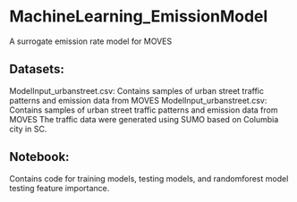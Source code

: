 # MachineLearning_EmissionModel
A surrogate emission rate model for MOVES

## Datasets:
ModelInput_urbanstreet.csv: Contains samples of urban street traffic patterns and emission data from MOVES
ModelInput_urbanstreet.csv: Contains samples of urban street traffic patterns and emission data from MOVES
The traffic data were generated using SUMO based on Columbia city in SC.

## Notebook:
Contains code for training models, testing models, and randomforest model testing feature importance.
